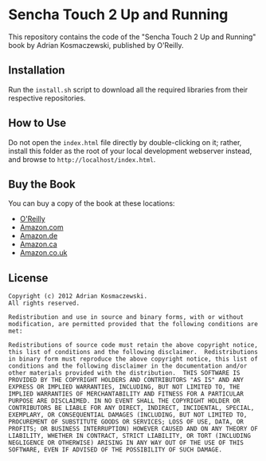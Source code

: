 Sencha Touch 2 Up and Running
=============================

This repository contains the code of the "Sencha Touch 2 Up and Running"
book by Adrian Kosmaczewski, published by O'Reilly.

Installation
------------

Run the `install.sh` script to download all the required libraries from
their respective repositories.

How to Use
----------

Do not open the `index.html` file directly by double-clicking on it;
rather, install this folder as the root of your local development
webserver instead, and browse to `http://localhost/index.html`.

Buy the Book
------------

You can buy a copy of the book at these locations:

- [O'Reilly](http://shop.oreilly.com/product/0636920026877.do)
- [Amazon.com](http://www.amazon.com/Sencha-Touch-2-Up-Running/dp/1449339387)
- [Amazon.de](http://www.amazon.de/Sencha-Touch-2-Up-Running/dp/1449339387)
- [Amazon.ca](http://www.amazon.ca/Sencha-Touch-2-Up-Running/dp/1449339387)
- [Amazon.co.uk](http://www.amazon.co.uk/Sencha-Touch-2-Up-Running/dp/1449339387)

License
-------

    Copyright (c) 2012 Adrian Kosmaczewski. 
    All rights reserved.

    Redistribution and use in source and binary forms, with or without
    modification, are permitted provided that the following conditions are
    met:

    Redistributions of source code must retain the above copyright notice,
    this list of conditions and the following disclaimer.  Redistributions
    in binary form must reproduce the above copyright notice, this list of
    conditions and the following disclaimer in the documentation and/or
    other materials provided with the distribution.  THIS SOFTWARE IS
    PROVIDED BY THE COPYRIGHT HOLDERS AND CONTRIBUTORS "AS IS" AND ANY
    EXPRESS OR IMPLIED WARRANTIES, INCLUDING, BUT NOT LIMITED TO, THE
    IMPLIED WARRANTIES OF MERCHANTABILITY AND FITNESS FOR A PARTICULAR
    PURPOSE ARE DISCLAIMED. IN NO EVENT SHALL THE COPYRIGHT HOLDER OR
    CONTRIBUTORS BE LIABLE FOR ANY DIRECT, INDIRECT, INCIDENTAL, SPECIAL,
    EXEMPLARY, OR CONSEQUENTIAL DAMAGES (INCLUDING, BUT NOT LIMITED TO,
    PROCUREMENT OF SUBSTITUTE GOODS OR SERVICES; LOSS OF USE, DATA, OR
    PROFITS; OR BUSINESS INTERRUPTION) HOWEVER CAUSED AND ON ANY THEORY OF
    LIABILITY, WHETHER IN CONTRACT, STRICT LIABILITY, OR TORT (INCLUDING
    NEGLIGENCE OR OTHERWISE) ARISING IN ANY WAY OUT OF THE USE OF THIS
    SOFTWARE, EVEN IF ADVISED OF THE POSSIBILITY OF SUCH DAMAGE.

